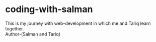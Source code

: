 # coding-with-salman
This is my journey with web-development in which me and Tariq learn together.
<br>
Author-(Salman and Tariq)
